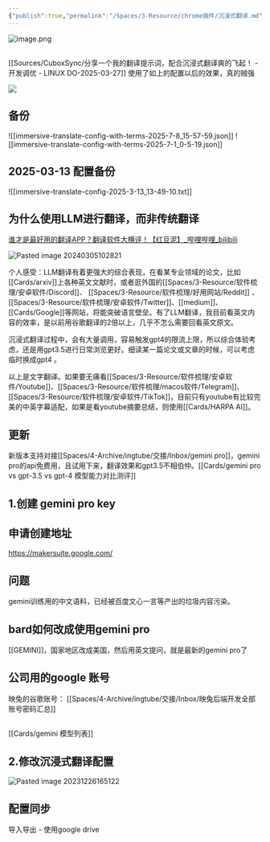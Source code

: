 ```yaml
---
{"publish":true,"permalink":"/Spaces/3-Resource/chrome插件/沉浸式翻译.md","created":"2023-03-27","modified":"2024-03-05","published":"2025-07-29T23:04:28.785+08:00","tags":["AI产品","chrome插件"],"cssclasses":""}
---
```



![image.png](https://pub-pic.oldwinter.top/2025/07/d902404852b5ed0e129cf542101f80e4.png)


## 

[[Sources/CuboxSync/分享一个我的翻译提示词，配合沉浸式翻译爽的飞起！ - 开发调优 - LINUX DO-2025-03-27]]
使用了如上的配置以后的效果，真的贼强

![](https://pub-pic.oldwinter.top/2025/04/a851124754bac351770cfe6ee940a722.png)

## 备份

![[immersive-translate-config-with-terms-2025-7-8_15-57-59.json]]
![[immersive-translate-config-with-terms-2025-7-1_0-5-19.json]]

## 2025-03-13 配置备份
![[immersive-translate-config-2025-3-13_13-49-10.txt]]

## 为什么使用LLM进行翻译，而非传统翻译

[谁才是最好用的翻译APP？翻译软件大横评！【红豆泥】\_哔哩哔哩\_bilibili](https://www.bilibili.com/video/BV1BC411W7zB/?vd_source=c16ee9cfb2023d2af8428dbfe604b72f)

![Pasted image 20240305102821](https://pub-pic.oldwinter.top/2025/06/75c2c6feacae34798cf94c7dc0eccfc7.png)

个人感受：LLM翻译有着更强大的综合表现，在看某专业领域的论文，比如[[Cards/arxiv]]上各种英文文献时，或者逛外国的[[Spaces/3-Resource/软件梳理/安卓软件/Discord]]、 [[Spaces/3-Resource/软件梳理/好用网站/Reddit]] 、[[Spaces/3-Resource/软件梳理/安卓软件/Twitter]]、[[medium]]、[[Cards/Google]]等网站，将能突破语言壁垒。有了LLM翻译，我目前看英文内容的效率，是以前用谷歌翻译的2倍以上，几乎不怎么需要回看英文原文。

沉浸式翻译过程中，会有大量调用，容易触发gpt4的限流上限，所以综合体验考虑，还是用gpt3.5进行日常浏览更好。细读某一篇论文或文章的时候，可以考虑临时换成gpt4 。

以上是文字翻译。如果要无痛看[[Spaces/3-Resource/软件梳理/安卓软件/Youtube]]、[[Spaces/3-Resource/软件梳理/macos软件/Telegram]]、[[Spaces/3-Resource/软件梳理/安卓软件/TikTok]]，目前只有youtube有比较完美的中英字幕适配，如果是看youtube摘要总结，则使用[[Cards/HARPA AI]]。
## 更新

新版本支持对接[[Spaces/4-Archive/ingtube/交接/Inbox/gemini pro]]，gemini pro的api免费用，且试用下来，翻译效果和gpt3.5不相伯仲。[[Cards/gemini pro vs gpt-3.5 vs gpt-4 模型能力对比测评]]

## 1.创建 gemini pro key

## 申请创建地址
https://makersuite.google.com/

## 问题
gemini训练用的中文语料，已经被百度文心一言等产出的垃圾内容污染。

## bard如何改成使用gemini pro
[[GEMINI]]，国家地区改成美国，然后用英文提问，就是最新的gemini pro了

## 公司用的google 账号

映兔的谷歌账号：
[[Spaces/4-Archive/ingtube/交接/Inbox/映兔后端开发全部账号密码汇总]]

## 
[[Cards/gemini 模型列表]]


## 2.修改沉浸式翻译配置

![Pasted image 20231226165122](https://pub-pic.oldwinter.top/2025/06/7f0759dae8d560b7cc542a182765be34.png)

## 配置同步

导入导出 - 使用google drive

